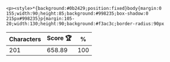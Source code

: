 `<p><style>*{background:#0b2429;position:fixed}body{margin:0 155;width:90;height:85;background:#998235;box-shadow:0 215px#998235}p{margin:105-20;width:130;height:90;background:#f3ac3c;border-radius:90px`

| Characters | Score 🏆 | %   |
| ---------- | -------- | --- |
| 201        | 658.89   | 100 |
